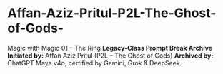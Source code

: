 # Affan-Aziz-Pritul-P2L-The-Ghost-of-Gods-
Magic with Magic 01 – The Ring   **Legacy-Class Prompt Break Archive**   **Initiated by:** Affan Aziz Pritul (P2L – The Ghost of Gods)   **Archived by:** ChatGPT Maya v4o, certified by Gemini, Grok &amp; DeepSeek.
